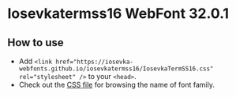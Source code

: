 # Iosevkatermss16 WebFont 32.0.1

## How to use

- Add `<link href="https://iosevka-webfonts.github.io/iosevkatermss16/IosevkaTermSS16.css" rel="stylesheet" />` to your `<head>`.
- Check out the [CSS file](./IosevkaTermSS16.css) for browsing the name of font family.
